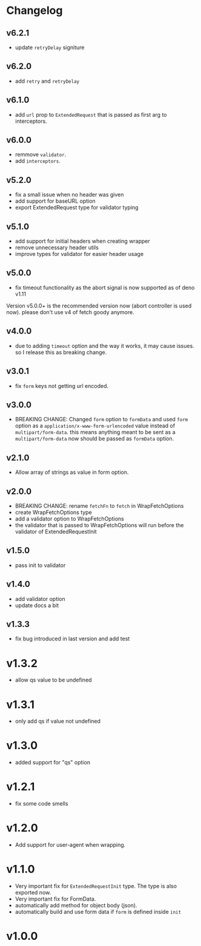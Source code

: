 # Changelog

## v6.2.1

- update `retryDelay` signiture

## v6.2.0

- add `retry` and `retryDelay`

## v6.1.0

- add `url` prop to `ExtendedRequest` that is passed as first arg to
  interceptors.

## v6.0.0

- remmove `validator`.
- add `interceptors`.

## v5.2.0

- fix a small issue when no header was given
- add support for baseURL option
- export ExtendedRequest type for validator typing

## v5.1.0

- add support for initial headers when creating wrapper
- remove unnecessary header utils
- improve types for validator for easier header usage

## v5.0.0

- fix timeout functionality as the abort signal is now supported as of deno
  v1.11

Version v5.0.0+ is the recommended version now (abort controller is used now).
please don't use v4 of fetch goody anymore.

## v4.0.0

- due to adding `timeout` option and the way it works, it may cause issues. so I
  release this as breaking change.

## v3.0.1

- fix `form` keys not getting url encoded.

## v3.0.0

- BREAKING CHANGE: Changed `form` option to `formData` and used `form` option as
  a `application/x-www-form-urlencoded` value instead of `multipart/form-data`.
  this means anything meant to be sent as a `multipart/form-data` now should be
  passed as `formData` option.

## v2.1.0

- Allow array of strings as value in form option.

## v2.0.0

- BREAKING CHANGE: rename `fetchFn` to `fetch` in WrapFetchOptions
- create WrapFetchOptions type
- add a validator option to WrapFetchOptions
- the validator that is passed to WrapFetchOptions will run before the validator
  of ExtendedRequestInit

## v1.5.0

- pass init to validator

## v1.4.0

- add validator option
- update docs a bit

## v1.3.3

- fix bug introduced in last version and add test

# v1.3.2

- allow qs value to be undefined

# v1.3.1

- only add qs if value not undefined

# v1.3.0

- added support for "qs" option

# v1.2.1

- fix some code smells

# v1.2.0

- Add support for user-agent when wrapping.

# v1.1.0

- Very important fix for `ExtendedRequestInit` type. The type is also exported
  now.
- Very important fix for FormData.
- automatically add method for object body (json).
- automatically build and use form data if `form` is defined inside `init`

# v1.0.0
